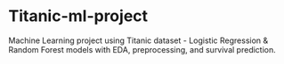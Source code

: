 # Titanic-ml-project
Machine Learning project using Titanic dataset - Logistic Regression &amp; Random Forest models with EDA, preprocessing, and survival prediction.
